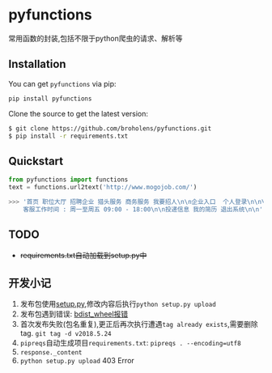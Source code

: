 # pyfunctions
常用函数的封装,包括不限于python爬虫的请求、解析等



## Installation

You can get `pyfunctions` via pip:
```
pip install pyfunctions
```

Clone the source to get the latest version:
```bash
$ git clone https://github.com/broholens/pyfunctions.git
$ pip install -r requirements.txt
```

## Quickstart

  ```python
  from pyfunctions import functions
  text = functions.url2text('http://www.mogojob.com/')
  ``` 
  ```bash
  >>> '首页 职位大厅 招聘企业 猎头服务 商务服务 我要招人\n\n企业入口  个人登录\n\n\n\n全国 	北京 上海 西安 广州 杭州 深圳 成都 重庆 武汉 南京 天津         ...  
      客服工作时间 : 周一至周五 09:00 - 18:00\n\n投递信息 我的简历 退出系统\n\n'
  ```
  
## TODO

- ~~requirements.txt自动加载到setup.py中~~


## 开发小记

1. 发布包使用[setup.py][1],修改内容后执行`python setup.py upload`
2. 发布包遇到错误: [bdist_wheel报错][2]
3. 首次发布失败(包名重复),更正后再次执行遭遇`tag already exists`,需要删除tag. `git tag -d v2018.5.24`
4. `pipreqs`自动生成项目`requirements.txt`: `pipreqs . --encoding=utf8`
5. `response._content`
6. `python setup.py upload` 403 Error

[1]: https://github.com/kennethreitz/setup.py
[2]: https://yq.aliyun.com/articles/644640
